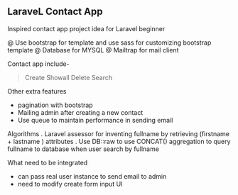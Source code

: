 ## LaraveL Contact App

Inspired contact app project idea for Laravel beginner

@ Use bootstrap for template and use sass for customizing bootstrap template
@ Database for MYSQL
@ Mailtrap for mail client

Contact app include-
> Create
> Showall
> Delete
> Search 

Other extra features
+ pagination with bootstrap
+ Mailing admin after creating a new contact
+ Use queue to maintain performance in sending email

Algorithms
. Laravel assessor for inventing fullname by retrieving (firstname + lastname ) attributes
. Use DB::raw to use CONCAT() aggregation to query fullname to database when user search by fullname

What need to be integrated

- can pass real user instance to send email to admin
- need to modify create form input UI




